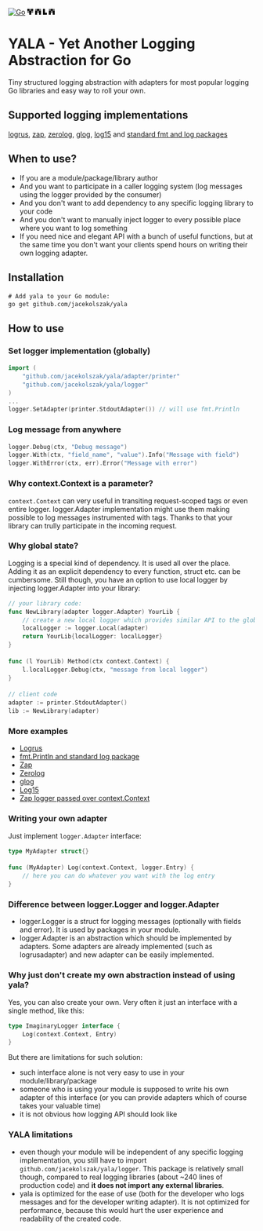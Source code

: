 [![Go](https://github.com/jacekolszak/yala/actions/workflows/go.yml/badge.svg)](https://github.com/jacekolszak/yala/actions/workflows/go.yml)
![logo](yala.png)
# YALA - Yet Another Logging Abstraction for Go

Tiny structured logging abstraction with adapters for most popular logging Go libraries and easy way to roll your own.

## Supported logging implementations

[logrus](adapter/logrusadapter), [zap](adapter/zapadapter), [zerolog](adapter/zerologadapter), [glog](adapter/glogadapter), [log15](adapter/log15adapter) and [standard fmt and log packages](adapter/printer)

## When to use?

* If you are a module/package/library author
* And you want to participate in a caller logging system (log messages using the logger provided by the consumer)
* And you don't want to add dependency to any specific logging library to your code
* And you don't want to manually inject logger to every possible place where you want to log something
* If you need nice and elegant API with a bunch of useful functions, but at the same time you don't want your clients spend hours on writing their own logging adapter.

## Installation

```shell
# Add yala to your Go module:
go get github.com/jacekolszak/yala        
```

## How to use

### Set logger implementation (globally)

```go
import (
	"github.com/jacekolszak/yala/adapter/printer"
	"github.com/jacekolszak/yala/logger"
)
...
logger.SetAdapter(printer.StdoutAdapter()) // will use fmt.Println
```

### Log message from anywhere

```go
logger.Debug(ctx, "Debug message")
logger.With(ctx, "field_name", "value").Info("Message with field")
logger.WithError(ctx, err).Error("Message with error")
```

### Why context.Context is a parameter?

`context.Context` can very useful in transiting request-scoped tags or even entire logger. logger.Adapter implementation might use them
making possible to log messages instrumented with tags. Thanks to that your library can trully participate in the incoming request. 

### Why global state?

Logging is a special kind of dependency. It is used all over the place. Adding it as an explicit dependency to every
function, struct etc. can be cumbersome. Still though, you have an option to use local logger by injecting
logger.Adapter into your library:

```go
// your library code:
func NewLibrary(adapter logger.Adapter) YourLib {
    // create a new local logger which provides similar API to the global logger
    localLogger := logger.Local(adapter)         
    return YourLib{localLogger: localLogger}
}

func (l YourLib) Method(ctx context.Context) {
    l.localLogger.Debug(ctx, "message from local logger")
}

// client code
adapter := printer.StdoutAdapter()
lib := NewLibrary(adapter)
```

### More examples

* [Logrus](adapter/logrusadapter/_example/main.go)
* [fmt.Println and standard log package](adapter/printer/_example/main.go)
* [Zap](adapter/zapadapter/_example/main.go)
* [Zerolog](adapter/zerologadapter/_example/main.go)
* [glog](adapter/glogadapter/_example/main.go)
* [Log15](adapter/log15adapter/_example/main.go)
* [Zap logger passed over context.Context](adapter/contextadapter/_example/main.go)

### Writing your own adapter

Just implement `logger.Adapter` interface:

```go
type MyAdapter struct{}

func (MyAdapter) Log(context.Context, logger.Entry) {
    // here you can do whatever you want with the log entry 
}
```

### Difference between logger.Logger and logger.Adapter

* logger.Logger is a struct for logging messages (optionally with fields and error). It is used by packages in your module.
* logger.Adapter is an abstraction which should be implemented by adapters. Some adapters are already implemented (such as logrusadapter) and new adapter can be easily implemented. 


### Why just don't create my own abstraction instead of using yala?

Yes, you can also create your own. Very often it just an interface with a single method, like this:

```go
type ImaginaryLogger interface {
    Log(context.Context, Entry)
}
```

But there are limitations for such solution:

* such interface alone is not very easy to use in your module/library/package
* someone who is using your module is supposed to write his own adapter of this interface (or you can provide adapters which
  of course takes your valuable time)
* it is not obvious how logging API should look like

### YALA limitations

* even though your module will be independent of any specific logging implementation, you still have to import 
  `github.com/jacekolszak/yala/logger`. This package is relatively small though, compared to real logging libraries
  (about ~240 lines of production code) and **it does not import any external libraries**.
* yala is optimized for the ease of use (both for the developer who logs messages and for the developer writing
  adapter). It is not optimized for performance, because this would hurt the user experience and readability of the
  created code.
